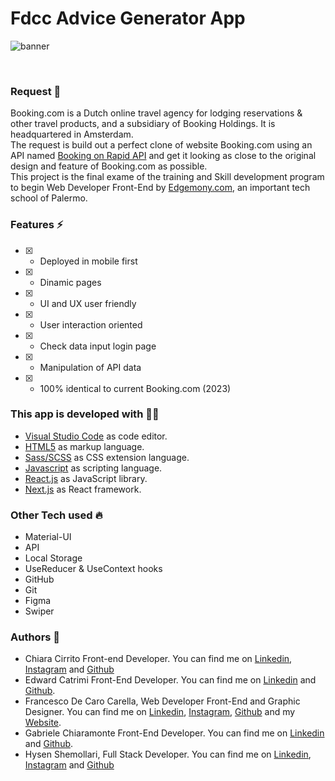 # Fdcc Advice Generator App

<p>
<img src="./public/" alt="banner" align="center">
</p>

<br>

### Request 💼

Booking.com is a Dutch online travel agency for lodging reservations & other travel products, and a subsidiary of Booking Holdings. It is headquartered in Amsterdam.<br>
The request is build out a perfect clone of website Booking.com using an API named [Booking on Rapid API](https://rapidapi.com/tipsters/api/booking-com/) and get it looking as close to the original design and feature of Booking.com as possible.<br>
This project is the final exame of the training and Skill development program to begin Web Developer Front-End by [Edgemony.com](https://edgemony.com/), an important tech school of Palermo.

### Features ⚡

- [x] - Deployed in mobile first
- [x] - Dinamic pages
- [x] - UI and UX user friendly
- [x] - User interaction oriented
- [x] - Check data input login page
- [x] - Manipulation of API data
- [x] - 100% identical to current Booking.com (2023)

### This app is developed with 🧑‍💻

- [Visual Studio Code](https://code.visualstudio.com/) as code editor.
- [HTML5](https://developer.mozilla.org/en-US/docs/Web/Html) as markup language.
- [Sass/SCSS](https://sass-lang.com/) as CSS extension language.
- [Javascript](https://developer.mozilla.org/en-US/docs/Web/JavaScript) as scripting language.
- [React.js](https://reactjs.org/) as JavaScript library.
- [Next.js](https://nextjs.org/) as React framework.

### Other Tech used 🔥

- Material-UI
- API
- Local Storage
- UseReducer & UseContext hooks
- GitHub
- Git
- Figma
- Swiper

### Authors 🚀

- Chiara Cirrito Front-end Developer. You can find me on [Linkedin](https://www.linkedin.com/in/chiara-cirrito-90a2021b7), [Instagram](https://instagram.com/chiarac16?igshid=YmMyMTA2M2Y=) and [Github](https://github.com/chiacirrito)
- Edward Catrimi Front-End Developer. You can find me on [Linkedin](https://www.linkedin.com/in/edwardcatrimi/) and [Github](https://github.com/edwardsicily).
- Francesco De Caro Carella, Web Developer Front-End and Graphic Designer. You can find me on [Linkedin](https://it.linkedin.com/in/francescodecarocarella), [Instagram](https://www.instagram.com/fdcc_webdev/), [Github](https://github.com/FrancescoDeCaroCarella) and my [Website](https://francescodecarocarella.it/).
- Gabriele Chiaramonte Front-End Developer. You can find me on [Linkedin](https://www.linkedin.com/in/gabriele-chiaramonte/) and [Github](https://github.com/Gabriele9102).
- Hysen Shemollari, Full Stack Developer. You can find me on [Linkedin](https://www.linkedin.com/in/hysen-shemollari/), [Instagram](https://www.instagram.com/zao_tosh/) and [Github](https://github.com/ZaoTosh/)
